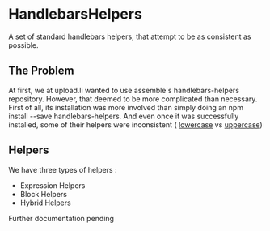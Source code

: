 HandlebarsHelpers
=================

A set of standard handlebars helpers, that attempt to be as consistent as
possible.

## The Problem
At first, we at upload.li wanted to use assemble's handlebars-helpers
repository. However, that deemed to be more complicated than necessary.
First of all, its installation was more involved than simply doing an
npm install --save handlebars-helpers. And even once it was successfully
installed, some of their helpers were inconsistent (
[lowercase](https://github.com/assemble/handlebars-helpers/blob/master/lib/helpers/helpers-strings.js#L91) vs
[uppercase](https://github.com/assemble/handlebars-helpers/blob/master/lib/helpers/helpers-strings.js#L161))

## Helpers

We have three types of helpers : 

- Expression Helpers
- Block Helpers
- Hybrid Helpers

Further documentation pending
